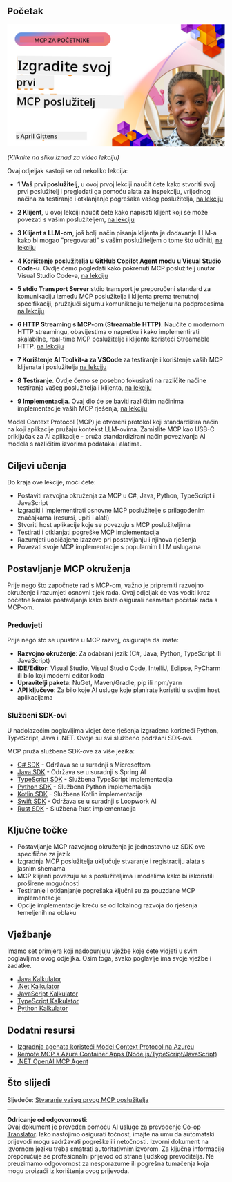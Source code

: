 <!--
CO_OP_TRANSLATOR_METADATA:
{
  "original_hash": "1197b6dbde36773e04a5ae826557fdb9",
  "translation_date": "2025-08-26T18:23:36+00:00",
  "source_file": "03-GettingStarted/README.md",
  "language_code": "hr"
}
-->
## Početak  

[![Izgradite svoj prvi MCP poslužitelj](../../../translated_images/04.0ea920069efd979a0b2dad51e72c1df7ead9c57b3305796068a6cee1f0dd6674.hr.png)](https://youtu.be/sNDZO9N4m9Y)

_(Kliknite na sliku iznad za video lekciju)_

Ovaj odjeljak sastoji se od nekoliko lekcija:

- **1 Vaš prvi poslužitelj**, u ovoj prvoj lekciji naučit ćete kako stvoriti svoj prvi poslužitelj i pregledati ga pomoću alata za inspekciju, vrijednog načina za testiranje i otklanjanje pogrešaka vašeg poslužitelja, [na lekciju](01-first-server/README.md)

- **2 Klijent**, u ovoj lekciji naučit ćete kako napisati klijent koji se može povezati s vašim poslužiteljem, [na lekciju](02-client/README.md)

- **3 Klijent s LLM-om**, još bolji način pisanja klijenta je dodavanje LLM-a kako bi mogao "pregovarati" s vašim poslužiteljem o tome što učiniti, [na lekciju](03-llm-client/README.md)

- **4 Korištenje poslužitelja u GitHub Copilot Agent modu u Visual Studio Code-u**. Ovdje ćemo pogledati kako pokrenuti MCP poslužitelj unutar Visual Studio Code-a, [na lekciju](04-vscode/README.md)

- **5 stdio Transport Server** stdio transport je preporučeni standard za komunikaciju između MCP poslužitelja i klijenta prema trenutnoj specifikaciji, pružajući sigurnu komunikaciju temeljenu na podprocesima [na lekciju](05-stdio-server/README.md)

- **6 HTTP Streaming s MCP-om (Streamable HTTP)**. Naučite o modernom HTTP streamingu, obavijestima o napretku i kako implementirati skalabilne, real-time MCP poslužitelje i klijente koristeći Streamable HTTP. [na lekciju](06-http-streaming/README.md)

- **7 Korištenje AI Toolkit-a za VSCode** za testiranje i korištenje vaših MCP klijenata i poslužitelja [na lekciju](07-aitk/README.md)

- **8 Testiranje**. Ovdje ćemo se posebno fokusirati na različite načine testiranja vašeg poslužitelja i klijenta, [na lekciju](08-testing/README.md)

- **9 Implementacija**. Ovaj dio će se baviti različitim načinima implementacije vaših MCP rješenja, [na lekciju](09-deployment/README.md)


Model Context Protocol (MCP) je otvoreni protokol koji standardizira način na koji aplikacije pružaju kontekst LLM-ovima. Zamislite MCP kao USB-C priključak za AI aplikacije - pruža standardizirani način povezivanja AI modela s različitim izvorima podataka i alatima.

## Ciljevi učenja

Do kraja ove lekcije, moći ćete:

- Postaviti razvojna okruženja za MCP u C#, Java, Python, TypeScript i JavaScript
- Izgraditi i implementirati osnovne MCP poslužitelje s prilagođenim značajkama (resursi, upiti i alati)
- Stvoriti host aplikacije koje se povezuju s MCP poslužiteljima
- Testirati i otklanjati pogreške MCP implementacija
- Razumjeti uobičajene izazove pri postavljanju i njihova rješenja
- Povezati svoje MCP implementacije s popularnim LLM uslugama

## Postavljanje MCP okruženja

Prije nego što započnete rad s MCP-om, važno je pripremiti razvojno okruženje i razumjeti osnovni tijek rada. Ovaj odjeljak će vas voditi kroz početne korake postavljanja kako biste osigurali nesmetan početak rada s MCP-om.

### Preduvjeti

Prije nego što se upustite u MCP razvoj, osigurajte da imate:

- **Razvojno okruženje**: Za odabrani jezik (C#, Java, Python, TypeScript ili JavaScript)
- **IDE/Editor**: Visual Studio, Visual Studio Code, IntelliJ, Eclipse, PyCharm ili bilo koji moderni editor koda
- **Upravitelji paketa**: NuGet, Maven/Gradle, pip ili npm/yarn
- **API ključeve**: Za bilo koje AI usluge koje planirate koristiti u svojim host aplikacijama


### Službeni SDK-ovi

U nadolazećim poglavljima vidjet ćete rješenja izgrađena koristeći Python, TypeScript, Java i .NET. Ovdje su svi službeno podržani SDK-ovi.

MCP pruža službene SDK-ove za više jezika:
- [C# SDK](https://github.com/modelcontextprotocol/csharp-sdk) - Održava se u suradnji s Microsoftom
- [Java SDK](https://github.com/modelcontextprotocol/java-sdk) - Održava se u suradnji s Spring AI
- [TypeScript SDK](https://github.com/modelcontextprotocol/typescript-sdk) - Službena TypeScript implementacija
- [Python SDK](https://github.com/modelcontextprotocol/python-sdk) - Službena Python implementacija
- [Kotlin SDK](https://github.com/modelcontextprotocol/kotlin-sdk) - Službena Kotlin implementacija
- [Swift SDK](https://github.com/modelcontextprotocol/swift-sdk) - Održava se u suradnji s Loopwork AI
- [Rust SDK](https://github.com/modelcontextprotocol/rust-sdk) - Službena Rust implementacija

## Ključne točke

- Postavljanje MCP razvojnog okruženja je jednostavno uz SDK-ove specifične za jezik
- Izgradnja MCP poslužitelja uključuje stvaranje i registraciju alata s jasnim shemama
- MCP klijenti povezuju se s poslužiteljima i modelima kako bi iskoristili proširene mogućnosti
- Testiranje i otklanjanje pogrešaka ključni su za pouzdane MCP implementacije
- Opcije implementacije kreću se od lokalnog razvoja do rješenja temeljenih na oblaku

## Vježbanje

Imamo set primjera koji nadopunjuju vježbe koje ćete vidjeti u svim poglavljima ovog odjeljka. Osim toga, svako poglavlje ima svoje vježbe i zadatke.

- [Java Kalkulator](./samples/java/calculator/README.md)
- [.Net Kalkulator](../../../03-GettingStarted/samples/csharp)
- [JavaScript Kalkulator](./samples/javascript/README.md)
- [TypeScript Kalkulator](./samples/typescript/README.md)
- [Python Kalkulator](../../../03-GettingStarted/samples/python)

## Dodatni resursi

- [Izgradnja agenata koristeći Model Context Protocol na Azureu](https://learn.microsoft.com/azure/developer/ai/intro-agents-mcp)
- [Remote MCP s Azure Container Apps (Node.js/TypeScript/JavaScript)](https://learn.microsoft.com/samples/azure-samples/mcp-container-ts/mcp-container-ts/)
- [.NET OpenAI MCP Agent](https://learn.microsoft.com/samples/azure-samples/openai-mcp-agent-dotnet/openai-mcp-agent-dotnet/)

## Što slijedi

Sljedeće: [Stvaranje vašeg prvog MCP poslužitelja](01-first-server/README.md)

---

**Odricanje od odgovornosti**:  
Ovaj dokument je preveden pomoću AI usluge za prevođenje [Co-op Translator](https://github.com/Azure/co-op-translator). Iako nastojimo osigurati točnost, imajte na umu da automatski prijevodi mogu sadržavati pogreške ili netočnosti. Izvorni dokument na izvornom jeziku treba smatrati autoritativnim izvorom. Za ključne informacije preporučuje se profesionalni prijevod od strane ljudskog prevoditelja. Ne preuzimamo odgovornost za nesporazume ili pogrešna tumačenja koja mogu proizaći iz korištenja ovog prijevoda.